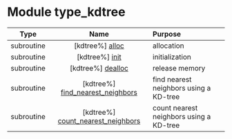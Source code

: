 # Module type_kdtree

| Type | Name | Purpose |
| :--: | :--: | :---------- |
| subroutine | [kdtree%] [alloc](https://github.com/benjaminmenetrier/bump/tree/master/src/type_kdtree.F90#L41) | allocation |
| subroutine | [kdtree%] [init](https://github.com/benjaminmenetrier/bump/tree/master/src/type_kdtree.F90#L80) | initialization |
| subroutine | [kdtree%] [dealloc](https://github.com/benjaminmenetrier/bump/tree/master/src/type_kdtree.F90#L134) | release memory |
| subroutine | [kdtree%] [find_nearest_neighbors](https://github.com/benjaminmenetrier/bump/tree/master/src/type_kdtree.F90#L156) | find nearest neighbors using a KD-tree |
| subroutine | [kdtree%] [count_nearest_neighbors](https://github.com/benjaminmenetrier/bump/tree/master/src/type_kdtree.F90#L218) | count nearest neighbors using a KD-tree |
